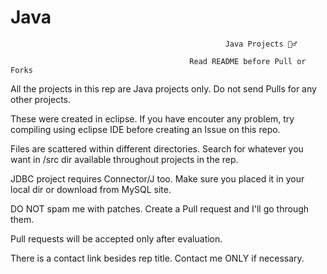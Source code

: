 # Java
													Java Projects 🤷‍♂️ 

											Read README before Pull or Forks

All the projects in this rep are Java projects only. Do not send Pulls for any other projects. 

These were created in eclipse. If you have encouter any problem, try compiling using eclipse IDE before creating an Issue on this repo.

Files are scattered within different directories. Search for whatever you want in /src dir available throughout projects in the rep.

JDBC project requires Connector/J too. Make sure you placed it in your local dir or download from MySQL site.

 DO NOT spam me with patches.
 Create a Pull request and I'll go through them.
 
 Pull requests will be accepted only after evaluation.
 
 There is a contact link besides rep title. Contact me ONLY if necessary.
